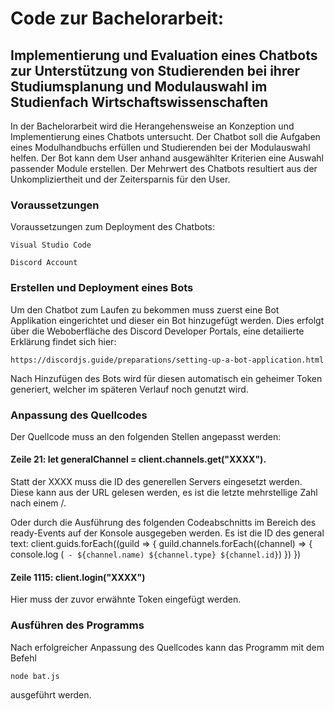 # Code zur Bachelorarbeit:
## Implementierung und Evaluation eines Chatbots zur Unterstützung von Studierenden bei ihrer Studiumsplanung und Modulauswahl im Studienfach Wirtschaftswissenschaften

In der Bachelorarbeit wird die Herangehensweise an Konzeption und Implementierung eines Chatbots untersucht. Der Chatbot soll die Aufgaben eines Modulhandbuchs erfüllen und Studierenden bei der Modulauswahl helfen. Der Bot kann dem User anhand ausgewählter Kriterien eine Auswahl passender Module erstellen. Der Mehrwert des Chatbots resultiert aus der Unkompliziertheit und der Zeitersparnis für den User. 

### Voraussetzungen

Voraussetzungen zum Deployment des Chatbots:

```
Visual Studio Code
```
```
Discord Account
```

### Erstellen und Deployment eines Bots

Um den Chatbot zum Laufen zu bekommen muss zuerst eine Bot Applikation eingerichtet und dieser ein Bot hinzugefügt werden. Dies erfolgt über die Weboberfläche des Discord Developer Portals, eine detailierte Erklärung findet sich hier: 
```
https://discordjs.guide/preparations/setting-up-a-bot-application.html
```
Nach Hinzufügen des Bots wird für diesen automatisch ein geheimer Token generiert, welcher im späteren Verlauf noch genutzt wird.

### Anpassung des Quellcodes

Der Quellcode muss an den folgenden Stellen angepasst werden:

#### Zeile 21: let generalChannel = client.channels.get("XXXX"). 

Statt der XXXX muss die ID des generellen Servers eingesetzt werden.
Diese kann aus der URL gelesen werden, es ist die letzte mehrstellige Zahl nach einem /.
     
Oder durch die Ausführung des folgenden Codeabschnitts im Bereich des ready-Events auf der Konsole ausgegeben werden. Es ist die ID des general text:
client.guids.forEach((guild => {
   guild.channels.forEach((channel) => {
       console.log (` - ${channel.name) ${channel.type} ${channel.id}`)
   })
})
                                     
#### Zeile 1115: client.login("XXXX")

Hier muss der zuvor erwähnte Token eingefügt werden.
    
### Ausführen des Programms

Nach erfolgreicher Anpassung des Quellcodes kann das Programm mit dem Befehl 
```
node bat.js 
```
ausgeführt werden.
